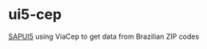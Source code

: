 # ui5-cep
[SAPUI5](https://sapui5.hana.ondemand.com) using ViaCep to get data from Brazilian ZIP codes

